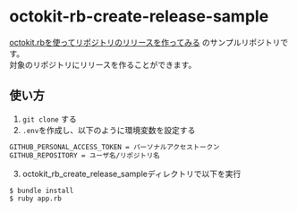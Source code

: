 # octokit-rb-create-release-sample

[octokit.rbを使ってリポジトリのリリースを作ってみる](https://bake0937.hatenablog.com/entry/2019/10/06/202841) のサンプルリポジトリです。  
対象のリポジトリにリリースを作ることができます。

## 使い方
1. `git clone` する
1. `.env`を作成し、以下のように環境変数を設定する
  ```bash
  GITHUB_PERSONAL_ACCESS_TOKEN = パーソナルアクセストークン
  GITHUB_REPOSITORY = ユーザ名/リポジトリ名
  ```
3. octokit_rb_create_release_sampleディレクトリで以下を実行
```bash
$ bundle install
$ ruby app.rb
```
